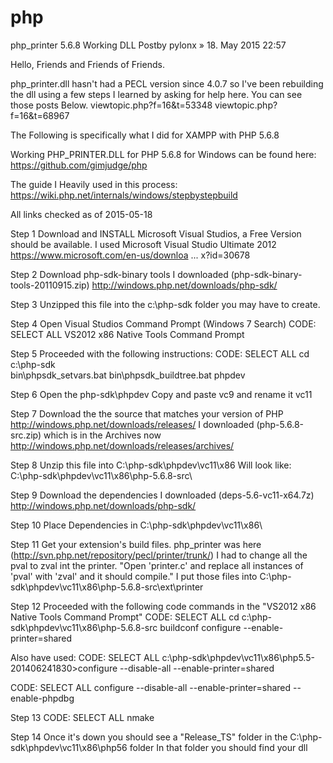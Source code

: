 # php
php_printer 5.6.8 Working DLL
Postby pylonx » 18. May 2015 22:57

Hello, Friends and Friends of Friends.

php_printer.dll hasn't had a PECL version since 4.0.7 so I've been rebuilding the dll using a few steps I learned by asking for help here. You can see those posts Below.
viewtopic.php?f=16&t=53348
viewtopic.php?f=16&t=68967

The Following is specifically what I did for XAMPP with PHP 5.6.8

Working PHP_PRINTER.DLL for PHP 5.6.8 for Windows can be found here:
https://github.com/gimjudge/php

The guide I Heavily used in this process:
https://wiki.php.net/internals/windows/stepbystepbuild

All links checked as of 2015-05-18

Step 1
Download and INSTALL Microsoft Visual Studios, a Free Version should be available.
I used Microsoft Visual Studio Ultimate 2012
https://www.microsoft.com/en-us/downloa ... x?id=30678

Step 2
Download php-sdk-binary tools
I downloaded (php-sdk-binary-tools-20110915.zip)
http://windows.php.net/downloads/php-sdk/

Step 3
Unzipped this file into the c:\php-sdk folder you may have to create.

Step 4
Open Visual Studios Command Prompt (Windows 7 Search)
CODE: SELECT ALL
VS2012 x86 Native Tools Command Prompt


Step 5
Proceeded with the following instructions:
CODE: SELECT ALL
cd c:\php-sdk\
bin\phpsdk_setvars.bat
bin\phpsdk_buildtree.bat phpdev


Step 6
Open the php-sdk\phpdev Copy and paste vc9 and rename it vc11

Step 7
Download the the source that matches your version of PHP
http://windows.php.net/downloads/releases/
I downloaded (php-5.6.8-src.zip) which is in the Archives now
http://windows.php.net/downloads/releases/archives/

Step 8
Unzip this file into C:\php-sdk\phpdev\vc11\x86
Will look like:
C:\php-sdk\phpdev\vc11\x86\php-5.6.8-src\

Step 9
Download the dependencies
I downloaded (deps-5.6-vc11-x64.7z)
http://windows.php.net/downloads/php-sdk/

Step 10
Place Dependencies in 
C:\php-sdk\phpdev\vc11\x86\

Step 11
Get your extension's build files. php_printer was here (http://svn.php.net/repository/pecl/printer/trunk/)
I had to change all the pval to zval int the printer.
"Open 'printer.c' and replace all instances of 'pval' with 'zval' and it should compile."
I put those files into C:\php-sdk\phpdev\vc11\x86\php-5.6.8-src\ext\printer

Step 12
Proceeded with the following code commands in the "VS2012 x86 Native Tools Command Prompt"
CODE: SELECT ALL
cd c:\php-sdk\phpdev\vc11\x86\php-5.6.8-src
buildconf
configure --enable-printer=shared


Also have used:
CODE: SELECT ALL
c:\php-sdk\phpdev\vc11\x86\php5.5-201406241830>configure --disable-all --enable-printer=shared


CODE: SELECT ALL
configure --disable-all --enable-printer=shared --enable-phpdbg


Step 13
CODE: SELECT ALL
nmake


Step 14 
Once it's down you should see a "Release_TS" folder in the C:\php-sdk\phpdev\vc11\x86\php56 folder
In that folder you should find your dll
